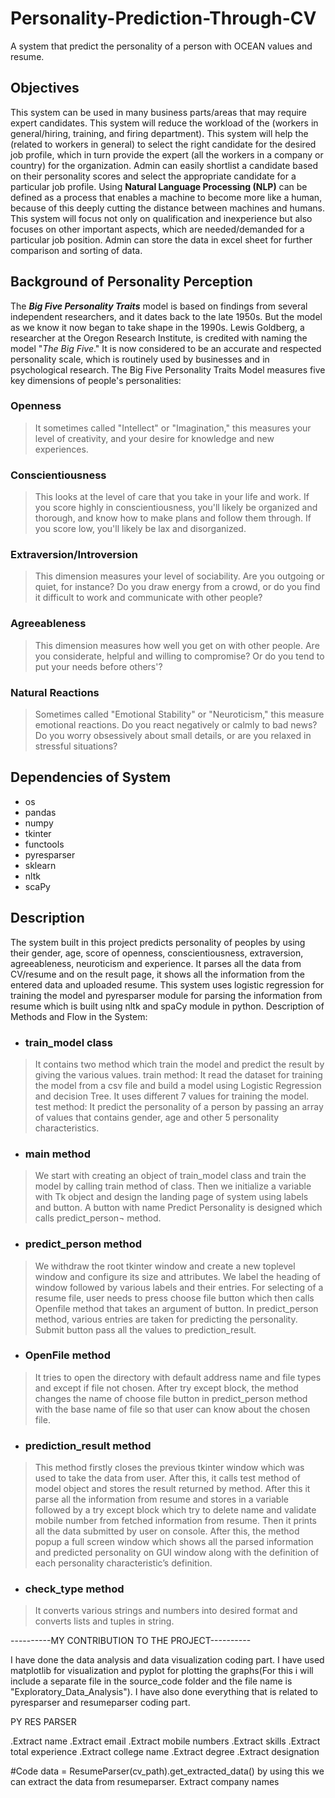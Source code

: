 
# Personality-Prediction-Through-CV
A system that predict the personality of a person with OCEAN values and resume.

## Objectives
This system can be used in many business parts/areas that may require expert candidates. This system will reduce the workload of the (workers in general/hiring, training, and firing department). This system will help the (related to workers in general) to select the right candidate for the desired job profile, which in turn provide the expert (all the workers in a company or country) for the organization. Admin can easily shortlist a candidate based on their personality scores and select the appropriate candidate for a particular job profile.
Using **Natural Language Processing (NLP)** can be defined as a process that enables a machine to become more like a human, because of this deeply cutting the distance between machines and humans. This system will focus not only on qualification and inexperience but also focuses on other important aspects, which are needed/demanded for a particular job position. Admin can store the data in excel sheet for further comparison and sorting of data.

## Background of Personality Perception
The ***Big Five Personality Traits*** model is based on findings from several independent researchers, and it dates back to the late 1950s. But the model as we know it now began to take shape in the 1990s.
Lewis Goldberg, a researcher at the Oregon Research Institute, is credited with naming the model "*The Big Five*." It is now considered to be an accurate and respected personality scale, which is routinely used by businesses and in psychological research.
The Big Five Personality Traits Model measures five key dimensions of people's personalities:

### Openness 
>It sometimes called "Intellect" or "Imagination," this measures your level of creativity, and your desire for knowledge and new experiences.
### Conscientiousness
>This looks at the level of care that you take in your life and work. If you score highly in conscientiousness, you'll likely be organized and thorough, and know how to make plans and follow them through. If you score low, you'll likely be lax and disorganized.
### Extraversion/Introversion
>This dimension measures your level of sociability. Are you outgoing or quiet, for instance? Do you draw energy from a crowd, or do you find it difficult to work and communicate with other people?
### Agreeableness
>This dimension measures how well you get on with other people. Are you considerate, helpful and willing to compromise? Or do you tend to put your needs before others'?
### Natural Reactions
>Sometimes called "Emotional Stability" or "Neuroticism," this measure emotional reactions. Do you react negatively or calmly to bad news? Do you worry obsessively about small details, or are you relaxed in stressful situations?

## Dependencies of System

-  os
- pandas
- numpy
- tkinter
- functools
- pyresparser
- sklearn
- nltk
- scaPy


## Description
The system built in this project predicts personality of peoples by using their gender, age, score of openness, conscientiousness, extraversion, agreeableness, neuroticism and experience. It parses all the data from CV/resume and on the result page, it shows all the information from the entered data and uploaded resume. This system uses logistic regression for training the model and pyresparser module for parsing the information from resume which is built using nltk and spaCy module in python.
Description of Methods and Flow in the System:

- ### train_model class 

>It contains two method which train the model and predict the result by giving the various values.
train method: It read the dataset for training the model from a csv file and build a model using Logistic Regression and decision Tree. It uses different 7 values for training the model.
test method: It predict the personality of a person by passing an array of values that contains gender, age and other 5 personality characteristics.

- ### main method

>We start with creating an object of train_model class and train the model by calling train method of class. Then we initialize a variable with Tk object and design the landing page of system using labels and button. A button with name Predict Personality is designed which calls predict_person¬ method. 


- ### predict_person method
> We withdraw the root tkinter window and create a new toplevel window and configure its size and attributes. We label the heading of window followed by various labels and their entries. For selecting of a resume file, user needs to press choose file button which then calls Openfile method that takes an argument of button. In predict_person method, various entries are taken for predicting the personality. Submit button pass all the values to prediction_result.

- ### OpenFile method
>It tries to open the directory with default address name and file types and except if file not chosen. After try except block, the method changes the name of choose file button in predict_person method with the base name of file so that user can know about the chosen file.
 
- ### prediction_result method 
>This method firstly closes the previous tkinter window which was used to take the data from user. After this, it calls test method of model object and stores the result returned by method. After this it parse all the information from resume and stores in a variable followed by a try except block which try to delete name and validate mobile number from fetched information from resume. Then it prints all the data submitted by user on console. After this, the method popup a full screen window which shows all the parsed information and predicted personality on GUI window along with the definition of each personality characteristic’s definition.

- ### check_type method

>It converts various strings and numbers into desired format and converts lists and tuples in string. 






----------MY CONTRIBUTION TO THE PROJECT----------

I have done the data analysis and data visualization coding part. I have used matplotlib for visualization and pyplot for plotting the graphs(For this i will include a separate file in the source_code folder and the file name is "Exploratory_Data_Analysis").
I have also done everything that is related to pyresparser and resumeparser coding part.

PY RES PARSER

.Extract name
.Extract email
.Extract mobile numbers
.Extract skills
.Extract total experience
.Extract college name
.Extract degree
.Extract designation

#Code
data = ResumeParser(cv_path).get_extracted_data()  by using this we can extract the data from resumeparser.
Extract company names
